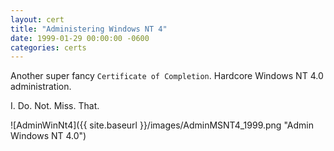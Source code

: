 ```yaml
---
layout: cert
title: "Administering Windows NT 4"
date: 1999-01-29 00:00:00 -0600
categories: certs
---
```


Another super fancy `Certificate of Completion`.  Hardcore Windows NT 4.0 administration.  

I. Do. Not. Miss. That.

![AdminWinNt4]({{ site.baseurl }}/images/AdminMSNT4_1999.png "Admin Windows NT 4.0")

